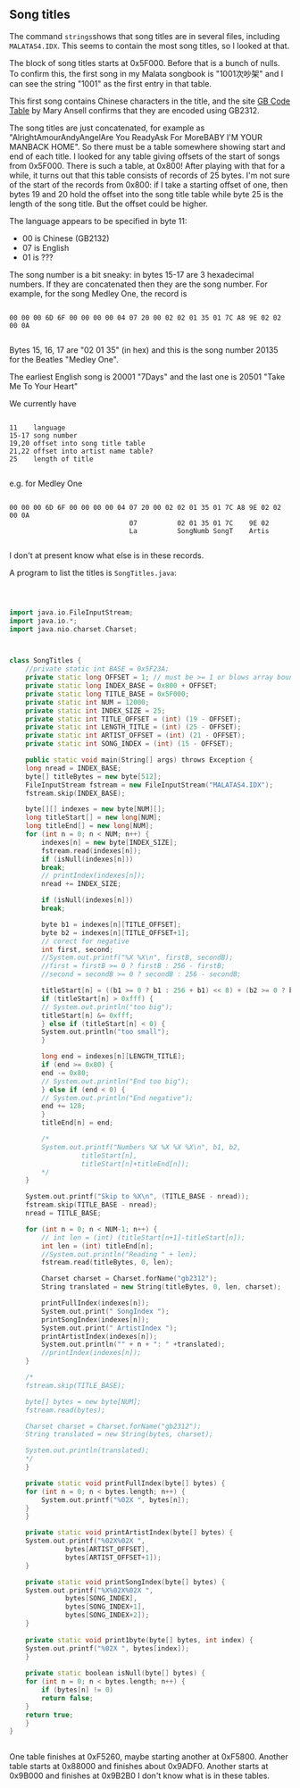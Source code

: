 
##  Song titles 


The command `strings`shows that song titles are in
several files, including `MALATAS4.IDX`.
This seems to contain the most song titles, so I looked at that.


The block of song titles starts at 0x5F000. Before that is a bunch
of nulls. To confirm this, the first song in my Malata songbook
is "1001次吵架" and I can see the string "1001" as the first entry
in that table.


This first song contains Chinese characters in the title, and the site [GB Code Table](http://www.ansell-uebersetzungen.com/gborder.html) by Mary Ansell confirms that they are encoded using
GB2312.


The song titles are just concatenated, for example as
"AlrightAmourAndyAngelAre You ReadyAsk For MoreBABY I'M YOUR MANBACK HOME".
So there must be a table somewhere showing start and end of each title.
I looked for any table giving offsets of the start of songs
from 0x5F000. There is such a table, at 0x800! After playing with
that for a while, it turns out that this table consists
of records of 25 bytes.
I'm not sure of the start of the records from 0x800:
if I take a starting offset of one,
then  bytes 19 and 20 hold the
offset into the song title table while byte 25 is the length of the song title.
But the offset could be higher.


The language appears to be specified in byte 11:

+ 00 is Chinese (GB2132)
+ 07 is English
+ 01 is ???




The song number is a bit sneaky: in bytes 15-17 are 3 hexadecimal numbers.
If they are concatenated then they are the song number.
For example, for the song Medley One, the record is

```

00 00 00 6D 6F 00 00 00 00 04 07 20 00 02 02 01 35 01 7C A8 9E 02 02 00 0A
      
```


Bytes 15, 16, 17 are "02 01 35" (in hex) and this is the song number
20135 for the Beatles "Medley One".


The earliest English song is 20001 "7Days" and the last one is
20501 "Take Me To Your Heart"


We currently have

```

11    language
15-17 song number
19,20 offset into song title table
21,22 offset into artist name table?
25    length of title
      
```


e.g. for Medley One

```

00 00 00 6D 6F 00 00 00 00 04 07 20 00 02 02 01 35 01 7C A8 9E 02 02 00 0A
                              07          02 01 35 01 7C    9E 02
                              La          SongNumb SongT    Artis 
      
```


I don't at present know what else is in these records.


A program to list the titles is `SongTitles.java`:

```cpp



import java.io.FileInputStream;
import java.io.*;
import java.nio.charset.Charset;



class SongTitles {
    //private static int BASE = 0x5F23A;
    private static long OFFSET = 1; // must be >= 1 or blows array bound
    private static long INDEX_BASE = 0x800 + OFFSET;
    private static long TITLE_BASE = 0x5F000;
    private static int NUM = 12000;
    private static int INDEX_SIZE = 25;
    private static int TITLE_OFFSET = (int) (19 - OFFSET);
    private static int LENGTH_TITLE = (int) (25 - OFFSET);
    private static int ARTIST_OFFSET = (int) (21 - OFFSET);
    private static int SONG_INDEX = (int) (15 - OFFSET);

    public static void main(String[] args) throws Exception {
	long nread = INDEX_BASE;
	byte[] titleBytes = new byte[512];
 	FileInputStream fstream = new FileInputStream("MALATAS4.IDX");
	fstream.skip(INDEX_BASE);

	byte[][] indexes = new byte[NUM][];
	long titleStart[] = new long[NUM];
	long titleEnd[] = new long[NUM];
	for (int n = 0; n < NUM; n++) {
	    indexes[n] = new byte[INDEX_SIZE];
	    fstream.read(indexes[n]);
	    if (isNull(indexes[n]))
		break;
	    // printIndex(indexes[n]);
	    nread += INDEX_SIZE;

	    if (isNull(indexes[n]))
		break;

	    byte b1 = indexes[n][TITLE_OFFSET];
	    byte b2 = indexes[n][TITLE_OFFSET+1];
	    // corect for negative
	    int first, second;
	    //System.out.printf("%X %X\n", firstB, secondB);
	    //first = firstB >= 0 ? firstB : 256 - firstB;
	    //second = secondB >= 0 ? secondB : 256 - secondB;

	    titleStart[n] = ((b1 >= 0 ? b1 : 256 + b1) << 8) + (b2 >= 0 ? b2 : 256 + b2); //first * 256 + second;
	    if (titleStart[n] > 0xfff) {
		// System.out.println("too big");
		titleStart[n] &= 0xfff;
	    } else if (titleStart[n] < 0) {
		System.out.println("too small");
	    }

	    long end = indexes[n][LENGTH_TITLE];
	    if (end >= 0x80) {
		end -= 0x80;
		// System.out.println("End too big");
	    } else if (end < 0) {
		// System.out.println("End negative");
		end += 128;
	    }
	    titleEnd[n] = end;

	    /*
	    System.out.printf("Numbers %X %X %X %X\n", b1, b2, 
			      titleStart[n],
			      titleStart[n]+titleEnd[n]);
	    */
	}

	System.out.printf("Skip to %X\n", (TITLE_BASE - nread));
	fstream.skip(TITLE_BASE - nread);
	nread = TITLE_BASE;

	for (int n = 0; n < NUM-1; n++) {
	    // int len = (int) (titleStart[n+1]-titleStart[n]);
	    int len = (int) titleEnd[n];
	    //System.out.println("Reading " + len);
	    fstream.read(titleBytes, 0, len);

	    Charset charset = Charset.forName("gb2312");
	    String translated = new String(titleBytes, 0, len, charset);

	    printFullIndex(indexes[n]);
	    System.out.print(" SongIndex ");
	    printSongIndex(indexes[n]);
	    System.out.print(" ArtistIndex ");
	    printArtistIndex(indexes[n]);
	    System.out.println("" + n + ": " +translated);
	    //printIndex(indexes[n]);
	}

	/*
	fstream.skip(TITLE_BASE);

	byte[] bytes = new byte[NUM];
	fstream.read(bytes);

	Charset charset = Charset.forName("gb2312");
	String translated = new String(bytes, charset);

	System.out.println(translated);
	*/
    }

    private static void printFullIndex(byte[] bytes) {
	for (int n = 0; n < bytes.length; n++) {
	    System.out.printf("%02X ", bytes[n]);
	}
    }

    private static void printArtistIndex(byte[] bytes) {
	System.out.printf("%02X%02X ", 
			  bytes[ARTIST_OFFSET], 
			  bytes[ARTIST_OFFSET+1]);
    }

    private static void printSongIndex(byte[] bytes) {
	System.out.printf("%X%02X%02X ", 
			  bytes[SONG_INDEX], 
			  bytes[SONG_INDEX+1], 
			  bytes[SONG_INDEX+2]);
    }
    
    private static void print1byte(byte[] bytes, int index) {
	System.out.printf("%02X ", bytes[index]);
    }
    
    private static boolean isNull(byte[] bytes) {
	for (int n = 0; n < bytes.length; n++) {
	    if (bytes[n] != 0)
		return false;
	}
	return true;
    }
}
      
```





One table finishes at 0xF5260, maybe starting another at 0xF5800.
Another table starts at 0x88000 and finishes about 0x9ADF0.
Another starts at 0x9B000 and finishes at 0x9B2B0
I don't know what is in these tables.
